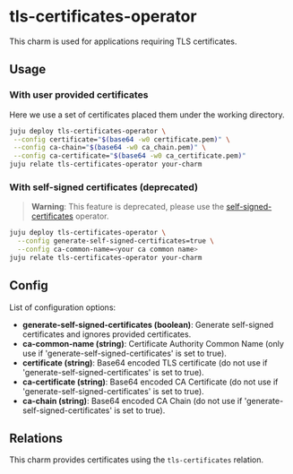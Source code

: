 # tls-certificates-operator

This charm is used for applications requiring TLS certificates.

## Usage

### With user provided certificates

Here we use a set of certificates placed them under the working directory.

```bash
juju deploy tls-certificates-operator \
 --config certificate="$(base64 -w0 certificate.pem)" \
 --config ca-chain="$(base64 -w0 ca_chain.pem)" \
 --config ca-certificate="$(base64 -w0 ca_certificate.pem)"
juju relate tls-certificates-operator your-charm
```

### With self-signed certificates (deprecated)

> **Warning**: This feature is deprecated, please use the 
> [self-signed-certificates](https://charmhub.io/self-signed-certificates) operator.

```bash
juju deploy tls-certificates-operator \
  --config generate-self-signed-certificates=true \
  --config ca-common-name=<your ca common name>
juju relate tls-certificates-operator your-charm
```

## Config

List of configuration options:
- **generate-self-signed-certificates (boolean)**: Generate self-signed certificates and ignores provided certificates.
- **ca-common-name (string)**: Certificate Authority Common Name (only use if 'generate-self-signed-certificates' is set to true).
- **certificate (string)**: Base64 encoded TLS certificate (do not use if 'generate-self-signed-certificates' is set to true).
- **ca-certificate (string)**: Base64 encoded CA Certificate (do not use if 'generate-self-signed-certificates' is set to true).
- **ca-chain (string)**: Base64 encoded CA Chain (do not use if 'generate-self-signed-certificates' is set to true).


## Relations

This charm provides certificates using the `tls-certificates` relation.

